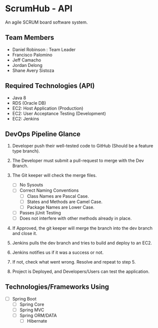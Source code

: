 # ScrumHub - API
An agile SCRUM board software system. 

## Team Members
- Daniel Robinson : Team Leader
- Francisco Palomino
- Jeff Camacho
- Jordan Delong
- Shane Avery Sistoza

## Required Technologies (API)
- Java 8
- RDS (Oracle DB)
- EC2: Host Application (Production)
- EC2: User Acceptance Testing (Development)
- EC2: Jenkins 

## DevOps Pipeline Glance

1. Developer push their well-tested code to GitHub (Should be a feature type branch).
2. The Developer must submit a pull-request to merge with the Dev Branch.
3. The Git keeper will check the merge files.

	- [ ] No Sysouts
	- [ ] Correct Naming Conventions
		- [ ] Class Names are Pascal Case.
		- [ ] States and Methods are Camel Case.
		- [ ] Package Names are Lower Case.
	- [ ] Passes jUnit Testing
	- [ ] Does not interfere with other methods already in place.

4. If Approved, the git keeper will merge the branch into the dev branch and close it.
5. Jenkins pulls the dev branch and tries to build and deploy to an EC2.
6. Jenkins notifies us if it was a success or not.
7. If not, check what went wrong. Resolve and repeat to step 5.
8. Project is Deployed, and Developers/Users can test the application.

## Technologies/Frameworks Using
- [ ] Spring Boot
	- [ ] Spring Core
	- [ ] Spring MVC
	- [ ] Spring ORM/DATA
		- [ ] Hibernate
